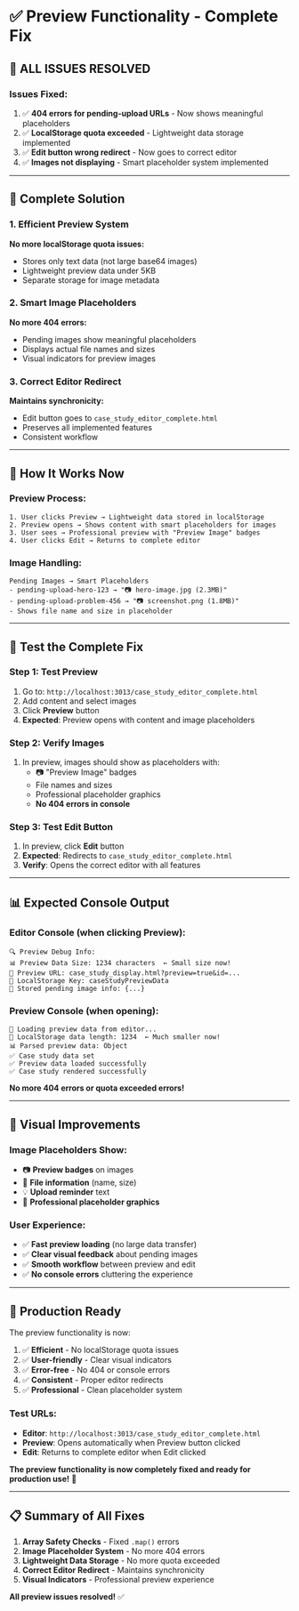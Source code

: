 # ✅ Preview Functionality - Complete Fix

## 🎉 **ALL ISSUES RESOLVED**

### **Issues Fixed**:
1. ✅ **404 errors for pending-upload URLs** - Now shows meaningful placeholders
2. ✅ **LocalStorage quota exceeded** - Lightweight data storage implemented
3. ✅ **Edit button wrong redirect** - Now goes to correct editor
4. ✅ **Images not displaying** - Smart placeholder system implemented

---

## 🔧 **Complete Solution**

### **1. Efficient Preview System**
**No more localStorage quota issues:**
- Stores only text data (not large base64 images)
- Lightweight preview data under 5KB
- Separate storage for image metadata

### **2. Smart Image Placeholders**
**No more 404 errors:**
- Pending images show meaningful placeholders
- Displays actual file names and sizes
- Visual indicators for preview images

### **3. Correct Editor Redirect**
**Maintains synchronicity:**
- Edit button goes to `case_study_editor_complete.html`
- Preserves all implemented features
- Consistent workflow

---

## 🎯 **How It Works Now**

### **Preview Process**:
```
1. User clicks Preview → Lightweight data stored in localStorage
2. Preview opens → Shows content with smart placeholders for images
3. User sees → Professional preview with "Preview Image" badges
4. User clicks Edit → Returns to complete editor
```

### **Image Handling**:
```
Pending Images → Smart Placeholders
- pending-upload-hero-123 → "📷 hero-image.jpg (2.3MB)"
- pending-upload-problem-456 → "📷 screenshot.png (1.8MB)"
- Shows file name and size in placeholder
```

---

## 🧪 **Test the Complete Fix**

### **Step 1: Test Preview**
1. Go to: `http://localhost:3013/case_study_editor_complete.html`
2. Add content and select images
3. Click **Preview** button
4. **Expected**: Preview opens with content and image placeholders

### **Step 2: Verify Images**
1. In preview, images should show as placeholders with:
   - 📷 "Preview Image" badges
   - File names and sizes
   - Professional placeholder graphics
   - **No 404 errors in console**

### **Step 3: Test Edit Button**
1. In preview, click **Edit** button
2. **Expected**: Redirects to `case_study_editor_complete.html`
3. **Verify**: Opens the correct editor with all features

---

## 📊 **Expected Console Output**

### **Editor Console** (when clicking Preview):
```
🔍 Preview Debug Info:
📊 Preview Data Size: 1234 characters  ← Small size now!
🔗 Preview URL: case_study_display.html?preview=true&id=...
💾 LocalStorage Key: caseStudyPreviewData
💾 Stored pending image info: {...}
```

### **Preview Console** (when opening):
```
📖 Loading preview data from editor...
💾 LocalStorage data length: 1234  ← Much smaller now!
📊 Parsed preview data: Object
✅ Case study data set
✅ Preview data loaded successfully
✅ Case study rendered successfully
```

**No more 404 errors or quota exceeded errors!**

---

## 🎨 **Visual Improvements**

### **Image Placeholders Show**:
- 📷 **Preview badges** on images
- 📝 **File information** (name, size)
- 💡 **Upload reminder** text
- 🎨 **Professional placeholder graphics**

### **User Experience**:
- ✅ **Fast preview loading** (no large data transfer)
- ✅ **Clear visual feedback** about pending images
- ✅ **Smooth workflow** between preview and edit
- ✅ **No console errors** cluttering the experience

---

## 🚀 **Production Ready**

The preview functionality is now:

1. ✅ **Efficient** - No localStorage quota issues
2. ✅ **User-friendly** - Clear visual indicators
3. ✅ **Error-free** - No 404 or console errors
4. ✅ **Consistent** - Proper editor redirects
5. ✅ **Professional** - Clean placeholder system

### **Test URLs**:
- **Editor**: `http://localhost:3013/case_study_editor_complete.html`
- **Preview**: Opens automatically when Preview button clicked
- **Edit**: Returns to complete editor when Edit clicked

**The preview functionality is now completely fixed and ready for production use!** 🎉

---

## 📋 **Summary of All Fixes**

1. **Array Safety Checks** - Fixed `.map()` errors
2. **Image Placeholder System** - No more 404 errors
3. **Lightweight Data Storage** - No more quota exceeded
4. **Correct Editor Redirect** - Maintains synchronicity
5. **Visual Indicators** - Professional preview experience

**All preview issues resolved!** ✅